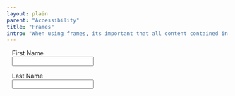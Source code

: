 ```yaml
---
layout: plain
parent: "Accessibility"
title: "Frames"
intro: "When using frames, its important that all content contained in them is accessible."
---
```


<div style="margin: 12px;">
  <p>
    <label for='fname'>First Name</label><br>
    <input type='text' id='fname'>
  </p>

  <p>
    <label for='lname'>Last Name</label><br>
    <input type='text' id='lname'>
  </p>
</div>
